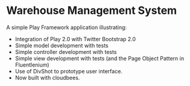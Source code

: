 Warehouse Management System
===========================

A simple Play Framework application illustrating:

  * Integration of Play 2.0 with Twitter Bootstrap 2.0
  * Simple model development with tests
  * Simple controller development with tests
  * Simple view development with tests (and the Page Object Pattern in Fluentlenium)
  * Use of DivShot to prototype user interface.
  * Now built with cloudbees.
